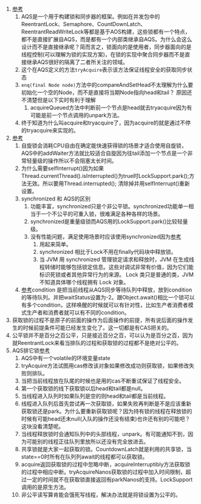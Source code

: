 1. [参考](http://www.cnblogs.com/yulinfeng/p/6874240.html)     
    1. AQS是一个用于构建锁和同步器的框架。例如在并发包中的ReentrantLock、Semaphore、CountDownLatch、ReentrantReadWriteLock等都是基于AOS构建，这些锁都有一个特点，都不是直接扩展自AQS，而是都有一个内部类继承自AQS。为什么会这么设计而不是直接继承呢？简而言之，锁面向的是使用者，同步器面向的是线程控制(可以理解为锁的实现方案)，在锁的实现中聚合同步器而不是直接继承AQS很好的隔离了二者所关注的领域。         
    1. 这个在AQS定义的方法`tryAcquire`表示该方法保证线程安全的获取同步状态   
    1. `enq(final Node node)`方法中的compareAndSetHead不太理解为什么要初始化一个空的Node，而不是直接将当期Node指向head和tail？ 
    原因还不清楚但是以下实时有利于理解
        1. acquireQueued方法中判断前一个节点是head就去tryacquire因为有可能是前一个节点调用的unpark方法。
    1. 终于知道为什么叫acquire和tryacquire了，因为acquire的就是通过不停的tryacquire来实现的。   
1. [参考](https://www.cnblogs.com/waterystone/p/4920797.html)     
    1. 自旋锁会消耗CPU自由在确定能快速获得锁的场景才适合使用自旋锁，AQS中的addWaiter方法就比较适合自旋因为往tail添加一个节点是一个非常轻量级的操作所以不会阻塞太长时间。   
    1. 为什么需要selfInterrupt()因为如果Thread.currentThread().isInterrupted()为true时LockSupport.park();方法无效。所以要用Thread.interrupted();
    清除掉并用selfInterrupt()重新设置。      
    1. synchronized 和 AQS的区别      
        1. 功能丰富，synchronized只是个非公平锁。synchronized功能单一相当于一个不公平的可重入锁，很难满足各种各样的场景。  
        1. synchronized是重量级锁而AQS用的LockSupport.park()比较轻量级。   
        1. 没有性能问题，满足使用场景时应该使用synchronized因为[参考](https://blog.csdn.net/fw0124/article/details/6672522)     
            1. 用起来简单。   
            1. synchronized 相比于Lock不用在finally代码块中释放锁。    
            1. 当 JVM 用 synchronized 管理锁定请求和释放时，JVM 在生成线程转储时能够包括锁定信息。这些对调试非常有价值，因为它们能标识死锁或者其他异常行为的来源。 Lock 类只是普通的类，JVM 不知道具体哪个线程拥有 Lock 对象。     
    1. [参考](https://blog.csdn.net/xiaoxufox/article/details/51353679)condition 是把当前线程从AQS同步等待队列中释放，放到condition的等待队列。并把waitStatus设置为-2。跟Object.await()相比一个锁可以有多个condition，这样唤醒的时候就可以有针对性，比如生产者消费者模式生产者和消费者就可以有不同的condition。   
1. 获取锁的过程不是原子的前面的操作为后面操作的前提，所有说后面的操作发生的时候前提条件可能已经发生变化了。这一切都是有CAS把关的。   
1. 公平锁并不是百分之百公平，只是接近百分之百，可以认为是百分之百，因为就ReentrantLock来看当排队的过程和获取锁的过程都不是绝对公平的。   
1. AQS排它锁[参考](http://www.infoq.com/cn/articles/jdk1.8-abstractqueuedsynchronizer#anch112663)    
    1. AQS中有一个volatile的环境变量state
    1. tryAcquire方法试图用cas修改该对象如果修改成功则获取锁，如果修改失败则排队。
    1. 当把当前线程放在队尾的时候也是用的cas不断重试保证了线程安全。   
    1. 第一个获取锁的线下获取锁以后head和tail都是null。  
    1. 当线程进入队列时如果队列是空的则head和tail都是当前线程。  
    1. 线程进入队列后首先尝试再一次获取锁，如果失败再判断是不是应该重新获取锁还是park。为什么要重新获取锁呢？因为持有锁的线程在释放锁的时候有可能head还未null(入队的操作还没有结束)也许还有别的可能吧？这块没看清楚呢。
    1. 当线程释放锁时会通知队列中的头部线程，unpark。有可能通知不到，因为可能别的线程正往队列里放所以还没有完全放进去。    
    1. 共享锁就是大家一起获取的锁。CountdownLatch就是利用的共享锁，当state==0时所有在队列列await的线程都可以获取锁。
    1. acquire返回获取锁的过程中忽略中断，acquireInterruptibly方法获取锁的过程中相应中断。tryAcquireNanos获取锁的过程中加入时间限制，超过一定的时间就不在获取锁直接返回有parkNanos的支持。LockSupport调用的是原生方法。    
    1. 非公平读写算肯能会饿死写线程，解决办法就是将锁设置为公平的。    
    
            
    
    
